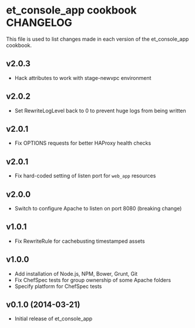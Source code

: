 et_console_app cookbook CHANGELOG
============================
This file is used to list changes made in each version of the et_console_app cookbook.

v2.0.3
------
- Hack attributes to work with stage-newvpc environment

v2.0.2
------
- Set RewriteLogLevel back to 0 to prevent huge logs from being written

v2.0.1
------
- Fix OPTIONS requests for better HAProxy health checks

v2.0.1
------
- Fix hard-coded setting of listen port for `web_app` resources

v2.0.0
------
- Switch to configure Apache to listen on port 8080 (breaking change)

v1.0.1
------
- Fix RewriteRule for cachebusting timestamped assets

v1.0.0
------
- Add installation of Node.js, NPM, Bower, Grunt, Git
- Fix ChefSpec tests for group ownership of some Apache folders
- Specify platform for ChefSpec tests

v0.1.0 (2014-03-21)
-------------------
- Initial release of et_console_app
